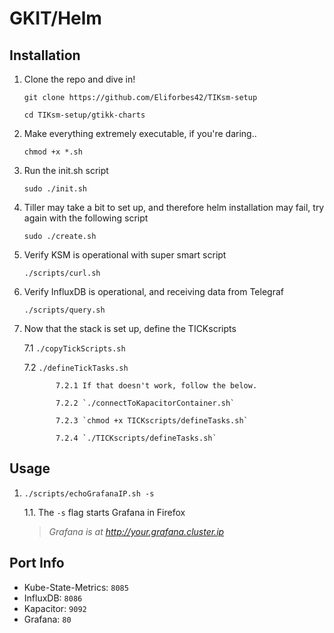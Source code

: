 # GKIT/Helm

## Installation

1.   Clone the repo and dive in!

         git clone https://github.com/Eliforbes42/TIKsm-setup

         cd TIKsm-setup/gtikk-charts

2.   Make everything extremely executable, if you're daring..

         chmod +x *.sh

3.   Run the init.sh script
                   
         sudo ./init.sh

4.   Tiller may take a bit to set up, and therefore helm installation may fail, try again with the following script

         sudo ./create.sh

5.   Verify KSM is operational with super smart script

         ./scripts/curl.sh

6.   Verify InfluxDB is operational, and receiving data from Telegraf

         ./scripts/query.sh

7.   Now that the stack is set up, define the TICKscripts

        7.1 `./copyTickScripts.sh`  

        7.2 `./defineTickTasks.sh`

                7.2.1 If that doesn't work, follow the below.       
       
                7.2.2 `./connectToKapacitorContainer.sh`

                7.2.3 `chmod +x TICKscripts/defineTasks.sh`

                7.2.4 `./TICKscripts/defineTasks.sh`

## Usage

1.  `./scripts/echoGrafanaIP.sh -s`

    1.1.  The `-s` flag starts Grafana in Firefox

    > _Grafana is at http://your.grafana.cluster.ip_





## Port Info
* Kube-State-Metrics: `8085`
* InfluxDB: `8086`
* Kapacitor: `9092`
* Grafana: `80`